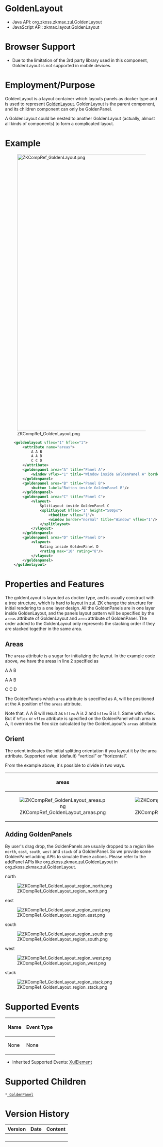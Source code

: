 # GoldenLayout

- Java API: <javadoc>org.zkoss.zkmax.zul.GoldenLayout</javadoc>
- JavaScript API:
  <javadoc directory="jsdoc">zkmax.layout.GoldenLayout</javadoc>

# Browser Support

- Due to the limitation of the 3rd party library used in this component,
  GoldenLayout is not supported in mobile devices.

# Employment/Purpose

GoldenLayout is a layout container which layouts panels as docker type
and is used to represent [GoldenLayout](http://golden-layout.com/).
GoldenLayout is the parent component, and its children component can
only be GoldenPanel.

A GoldenLayout could be nested to another GoldenLayout (actually, almost
all kinds of components) to form a complicated layout.

# Example

<figure>
<img src="ZKCompRef_GoldenLayout.png" title="ZKCompRef_GoldenLayout.png"
width="910" />
<figcaption>ZKCompRef_GoldenLayout.png</figcaption>
</figure>

``` xml
    <goldenlayout vflex="1" hflex="1">
        <attribute name="areas">
            A A B
            A A B
            C C D
        </attribute>
        <goldenpanel area="A" title="Panel A">
            <window vflex="1" title="Window inside GoldenPanel A" border="normal"/>
        </goldenpanel>
        <goldenpanel area="B" title="Panel B">
            <button label="Button inside GoldenPanel B"/>
        </goldenpanel>
        <goldenpanel area="C" title="Panel C">
            <vlayout>
                SplitLayout inside GoldenPanel C
                <splitlayout hflex="1" height="500px">
                    <tbeditor vflex="1"/>
                    <window border="normal" title="Window" vflex="1"/>
                </splitlayout>
            </vlayout>
        </goldenpanel>
        <goldenpanel area="D" title="Panel D">
            <vlayout>
                Rating inside GoldenPanel D
                <rating max="10" rating="8"/>
            </vlayout>
        </goldenpanel>
    </goldenlayout>
```

# Properties and Features

The goldenLayout is layouted as docker type, and is usually construct
with a tree structure, which is hard to layout in zul. ZK change the
structure for initial rendering to a one layer design. All the
GoldenPanels are in one layer inside GoldenLayout, and the panels layout
pattern will be specified by the `areas` attribute of GoldenLayout and
`area` attribute of GoldenPanel. The order added to the GoldenLayout
only represents the stacking order if they are stacked together in the
same area.

## Areas

The `areas` attribute is a sugar for initializing the layout. In the
example code above, we have the areas in line 2 specified as

A A B

A A B

C C D

The GoldenPanels which `area` attribute is specified as A, will be
positioned at the A position of the `areas` attribute.

Note that, A A B will result as `hflex` A is 2 and `hflex` B is 1. Same
with vflex. But if `hflex` or `vflex` attribute is specified on the
GoldenPanel which area is A, it overrides the flex size calculated by
the GoldenLayout's `areas` attribute.

## Orient

The orient indicates the initial splitting orientation if you layout it
by the area attribute. Supported value: (default) “vertical” or
“horizontal”.

From the example above, it's possible to divide in two ways.

<table>
<thead>
<tr class="header">
<th><center>
<p>areas</p>
</center></th>
<th><center>
<p>vertical</p>
</center></th>
<th><center>
<p>horizontal</p>
</center></th>
</tr>
</thead>
<tbody>
<tr class="odd">
<td><center>
<figure>
<img src="ZKCompRef_GoldenLayout_areas.png"
title="ZKCompRef_GoldenLayout_areas.png" />
<figcaption>ZKCompRef_GoldenLayout_areas.png</figcaption>
</figure>
</center></td>
<td><center>
<figure>
<img src="ZKCompRef_GoldenLayout_vertical.png"
title="ZKCompRef_GoldenLayout_vertical.png" />
<figcaption>ZKCompRef_GoldenLayout_vertical.png</figcaption>
</figure>
</center></td>
<td><center>
<figure>
<img src="ZKCompRef_GoldenLayout_horizontal.png"
title="ZKCompRef_GoldenLayout_horizontal.png" />
<figcaption>ZKCompRef_GoldenLayout_horizontal.png</figcaption>
</figure>
</center></td>
</tr>
</tbody>
</table>

## Adding GoldenPanels

By user's drag drop, the GoldenPanels are usually dropped to a region
like `north`, `east`, `south`, `west` and `stack` of a GoldenPanel. So
we provide some GoldenPanel adding APIs to simulate these actions.
Please refer to the addPanel APIs like
<javadoc method="addPanel(GoldenPanel, GoldenPanel, String)">org.zkoss.zkmax.zul.GoldenLayout</javadoc>
in <javadoc>org.zkoss.zkmax.zul.GoldenLayout</javadoc>.

north

<figure>
<img src="ZKCompRef_GoldenLayout_region_north.png"
title="ZKCompRef_GoldenLayout_region_north.png" />
<figcaption>ZKCompRef_GoldenLayout_region_north.png</figcaption>
</figure>

east

<figure>
<img src="ZKCompRef_GoldenLayout_region_east.png"
title="ZKCompRef_GoldenLayout_region_east.png" />
<figcaption>ZKCompRef_GoldenLayout_region_east.png</figcaption>
</figure>

south

<figure>
<img src="ZKCompRef_GoldenLayout_region_south.png"
title="ZKCompRef_GoldenLayout_region_south.png" />
<figcaption>ZKCompRef_GoldenLayout_region_south.png</figcaption>
</figure>

west

<figure>
<img src="ZKCompRef_GoldenLayout_region_west.png"
title="ZKCompRef_GoldenLayout_region_west.png" />
<figcaption>ZKCompRef_GoldenLayout_region_west.png</figcaption>
</figure>

stack

<figure>
<img src="ZKCompRef_GoldenLayout_region_stack.png"
title="ZKCompRef_GoldenLayout_region_stack.png" />
<figcaption>ZKCompRef_GoldenLayout_region_stack.png</figcaption>
</figure>

# Supported Events

<table>
<thead>
<tr class="header">
<th><center>
<p>Name</p>
</center></th>
<th><center>
<p>Event Type</p>
</center></th>
</tr>
</thead>
<tbody>
<tr class="odd">
<td><p>None</p></td>
<td><p>None</p></td>
</tr>
</tbody>
</table>

- Inherited Supported Events: [
  XulElement](ZK_Component_Reference/Base_Components/XulElement#Supported_Events)

# Supported Children

`*`[` GoldenPanel`](ZK_Component_Reference/Layouts/GoldenLayout/GoldenPanel)

# Version History

| Version | Date | Content |
|---------|------|---------|
|         |      |         |
